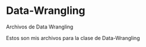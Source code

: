 # Data-Wrangling
Archivos de Data Wrangling

Estos son mis archivos para la clase de Data-Wrangling
